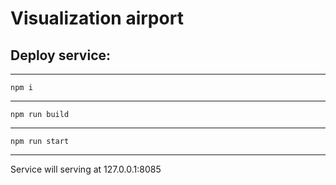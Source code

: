 # Visualization airport

## Deploy service:
____
`npm i`
____
`npm run build`
____
`npm run start`
____

Service will serving at 127.0.0.1:8085
